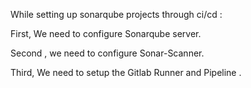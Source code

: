 While setting up sonarqube projects through ci/cd :

First, We need to configure Sonarqube server.

Second , we need to configure Sonar-Scanner.

Third, We need to setup the Gitlab Runner and Pipeline .
